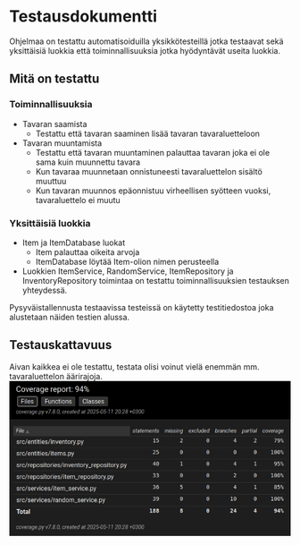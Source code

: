 # Testausdokumentti

Ohjelmaa on testattu automatisoiduilla yksikkötesteillä jotka testaavat sekä yksittäisiä luokkia että toiminnallisuuksia jotka hyödyntävät useita luokkia. 

## Mitä on testattu
### Toiminnallisuuksia
- Tavaran saamista
    - Testattu että tavaran saaminen lisää tavaran tavaraluetteloon
- Tavaran muuntamista
    - Testattu että tavaran muuntaminen palauttaa tavaran joka ei ole sama kuin muunnettu tavara
    - Kun tavaraa muunnetaan onnistuneesti tavaraluettelon sisältö muuttuu
    - Kun tavaran muunnos epäonnistuu virheellisen syötteen vuoksi, tavaraluettelo ei muutu

### Yksittäisiä luokkia
- Item ja ItemDatabase luokat
    - Item palauttaa oikeita arvoja
    - ItemDatabase löytää Item-olion nimen perusteella
- Luokkien ItemService, RandomService, ItemRepository ja InventoryRepository toimintaa on testattu toiminnallisuuksien testauksen yhteydessä.

Pysyväistallennusta testaavissa testeissä on käytetty testitiedostoa joka alustetaan näiden testien alussa.

## Testauskattavuus

Aivan kaikkea ei ole testattu, testata olisi voinut vielä enemmän mm. tavaraluettelon äärirajoja.
![Testikattavuus](./kuvat/testikattavuus.png)